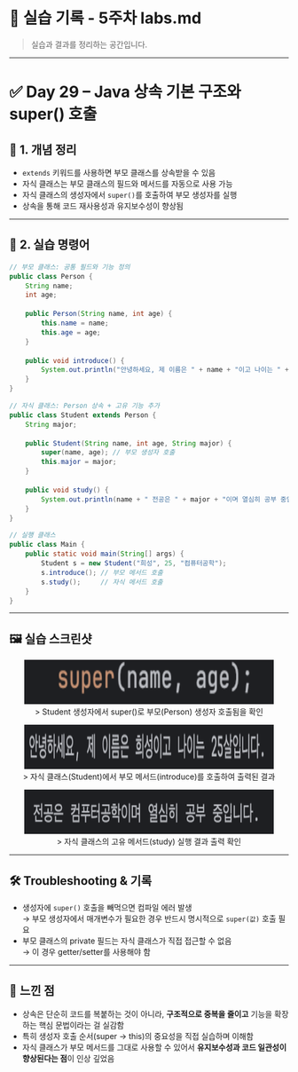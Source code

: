 # 🧪 실습 기록 - 5주차 labs.md

> 실습과 결과를 정리하는 공간입니다.

---

# ✅ Day 29 – Java 상속 기본 구조와 super() 호출

## 📘 1. 개념 정리

- `extends` 키워드를 사용하면 부모 클래스를 상속받을 수 있음
- 자식 클래스는 부모 클래스의 필드와 메서드를 자동으로 사용 가능
- 자식 클래스의 생성자에서 `super()`를 호출하여 부모 생성자를 실행
- 상속을 통해 코드 재사용성과 유지보수성이 향상됨

---

## 🧪 2. 실습 명령어

```java
// 부모 클래스: 공통 필드와 기능 정의
public class Person {
    String name;
    int age;

    public Person(String name, int age) {
        this.name = name;
        this.age = age;
    }

    public void introduce() {
        System.out.println("안녕하세요, 제 이름은 " + name + "이고 나이는 " + age + "살입니다.");
    }
}
```
```java
// 자식 클래스: Person 상속 + 고유 기능 추가
public class Student extends Person {
    String major;

    public Student(String name, int age, String major) {
        super(name, age); // 부모 생성자 호출
        this.major = major;
    }

    public void study() {
        System.out.println(name + " 전공은 " + major + "이며 열심히 공부 중입니다.");
    }
}
```
```java
// 실행 클래스
public class Main {
    public static void main(String[] args) {
        Student s = new Student("희성", 25, "컴퓨터공학");
        s.introduce(); // 부모 메서드 호출
        s.study();     // 자식 메서드 호출
    }
}
```

---

## 🖼️ 실습 스크린샷

<p align="center">
  <img src="https://raw.githubusercontent.com/heeary-dev/backend-java-journey/main/images/day74-super-constructor.png" width="450" height="80"/><br/>
  > Student 생성자에서 super()로 부모(Person) 생성자 호출됨을 확인
</p>

<p align="center">
  <img src="https://raw.githubusercontent.com/heeary-dev/backend-java-journey/main/images/day74-inherited-method.png" width="450" height="80"/><br/>
  > 자식 클래스(Student)에서 부모 메서드(introduce)를 호출하여 출력된 결과
</p>

<p align="center">
  <img src="https://raw.githubusercontent.com/heeary-dev/backend-java-journey/main/images/day74-child-method.png" width="450" height="80"/><br/>
  > 자식 클래스의 고유 메서드(study) 실행 결과 출력 확인
</p>

---

## 🛠️ Troubleshooting & 기록

- 생성자에 `super()` 호출을 빼먹으면 컴파일 에러 발생  
  → 부모 생성자에서 매개변수가 필요한 경우 반드시 명시적으로 `super(값)` 호출 필요
- 부모 클래스의 private 필드는 자식 클래스가 직접 접근할 수 없음  
  → 이 경우 getter/setter를 사용해야 함

---

## 💭 느낀 점

- 상속은 단순히 코드를 복붙하는 것이 아니라, **구조적으로 중복을 줄이고** 기능을 확장하는 핵심 문법이라는 걸 실감함
- 특히 생성자 호출 순서(super → this)의 중요성을 직접 실습하며 이해함
- 자식 클래스가 부모 메서드를 그대로 사용할 수 있어서 **유지보수성과 코드 일관성이 향상된다는 점**이 인상 깊었음


